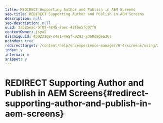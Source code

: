 ```yaml
---
title: REDIRECT Supporting Author and Publish in AEM Screens
seo-title: REDIRECT Supporting Author and Publish in AEM Screens
description: null
seo-description: null
uuid: 3a525eac-bf09-4845-8aec-48fbe5fd07f9
contentOwner: jsyal
discoiquuid: 4b022168-c4a1-4e5f-9293-2d69d8dea367
noindex: true
redirecttarget: /content/help/en/experience-manager/6-4/screens/using/author-and-publish
index: y
internal: n
snippet: y
---
```


# REDIRECT Supporting Author and Publish in AEM Screens{#redirect-supporting-author-and-publish-in-aem-screens}

